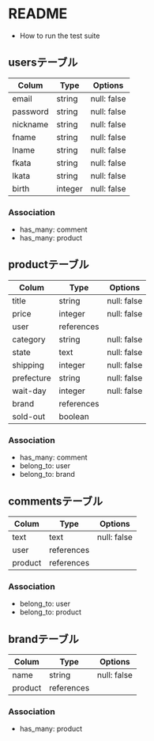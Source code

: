 # README

* How to run the test suite
## usersテーブル

| Colum      | Type       | Options     |
| ---------- | ---------- | ----------- |
| email      | string     | null: false |
| password   | string     | null: false |
| nickname   | string     | null: false |
| fname      | string     | null: false |
| lname      | string     | null: false |
| fkata      | string     | null: false |
| lkata      | string     | null: false |
| birth      | integer    | null: false |

### Association
- has_many: comment
- has_many: product


## productテーブル

| Colum      | Type       | Options     |
| ---------- | ---------- | ----------- |
| title      | string     | null: false |
| price      | integer    | null: false |
| user       | references |             |
| category   | string     | null: false |
| state      | text       | null: false |
| shipping   | integer    | null: false |
| prefecture | string     | null: false |
| wait-day   | integer    | null: false |
| brand      | references |             |
| sold-out   | boolean    |             |

### Association
- has_many: comment
- belong_to: user
- belong_to: brand


## commentsテーブル

| Colum      | Type       | Options     |
| ---------- | ---------- | ----------- |
| text       | text       | null: false |
| user       | references |             |
| product    | references |             |

### Association
- belong_to: user
- belong_to: product


## brandテーブル

| Colum      | Type       | Options     |
| ---------- | ---------- | ----------- |
| name       | string     | null: false |
| product    | references |             |

### Association
- has_many: product
